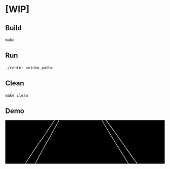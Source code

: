 # [WIP]

## Build
```
make
```

## Run
```
./center <video_path>
```

## Clean
```
make clean
```

## Demo
![Crop](demos/crop.png)
